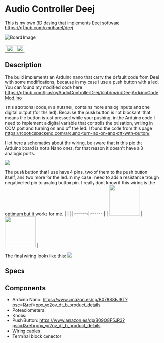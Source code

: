 # Audio Controller Deej
This is my own 3D desing that implements Deej software https://github.com/omriharel/deej

![Board Image](https://github.com/Ipasky/AudioControllerDeej/blob/main/docs/P03.jpg)

| | |
|:------:|:------:|
| ![](https://github.com/Ipasky/AudioControllerDeej/blob/main/docs/P01.jpg) | ![](https://github.com/Ipasky/AudioControllerDeej/blob/main/docs/P02.jpg) |

## Description
The build implements an Arduino nano that carry the default code from Deej with some modifications, because in my case i use a push button with a led. You can found my modified code here https://github.com/Ipasky/AudioControllerDeej/blob/main/DeejArduinoCodeMod.ino

This additional code, in a nutshell, contains more analog inputs and one digital output (for the led). Because the push button is not blockant, that means the button is just pressed while your pushing, in the Arduino code I need to implement a digital variable that controlls the pulsation, writing in COM port and turning on and off the led. I found the code from this page https://roboticsbackend.com/arduino-turn-led-on-and-off-with-button/


I let here a schematics about the wiring, be aware that in this pic the Arduino board is not a Nano ones, for that reason it doesn't have a 8 analogic ports.

![](https://github.com/Ipasky/AudioControllerDeej/blob/main/docs/DeejArduinoScheme.jpg)

The push button that I use have 4 pins, two of them to the push button itself, and two more for the led. In my case i need to add a resistance trough negative led pin to analog button pin. I really dont know if this wiring is the optimum but it works for me.
| | |
|:------:|:------:|
| <img src="https://github.com/Ipasky/AudioControllerDeej/blob/main/docs/pushbutton.jpg" width="100" height="100"> | <img src="https://github.com/Ipasky/AudioControllerDeej/blob/main/docs/pushbuttonpins.jpg" width="100" height="100"> |

The final wiring looks like this:
![](https://github.com/Ipasky/AudioControllerDeej/blob/main/docs/interiorwiring.jpg)

## Specs

## Components
- Arduino Nano: https://www.amazon.es/dp/B078S8BJ8T?psc=1&ref=ppx_yo2ov_dt_b_product_details
- Potenciometers:
- Knobs:
- Push Button: https://www.amazon.es/dp/B09Q8F5JR3?psc=1&ref=ppx_yo2ov_dt_b_product_details
- Wiring cables
- Terminal block conector

